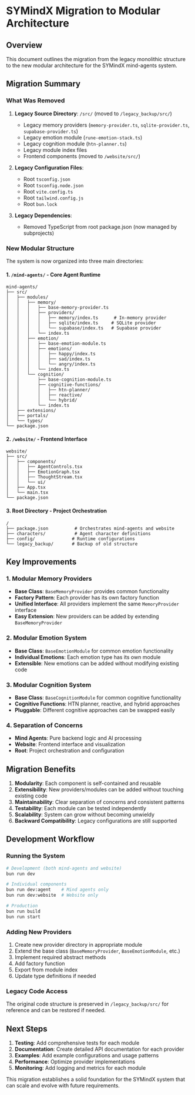 # SYMindX Migration to Modular Architecture

## Overview

This document outlines the migration from the legacy monolithic structure to the new modular architecture for the SYMindX mind-agents system.

## Migration Summary

### What Was Removed

1. **Legacy Source Directory**: `/src/` (moved to `/legacy_backup/src/`)
   - Legacy memory providers (`memory-provider.ts`, `sqlite-provider.ts`, `supabase-provider.ts`)
   - Legacy emotion module (`rune-emotion-stack.ts`)
   - Legacy cognition module (`htn-planner.ts`)
   - Legacy module index files
   - Frontend components (moved to `/website/src/`)

2. **Legacy Configuration Files**:
   - Root `tsconfig.json`
   - Root `tsconfig.node.json`
   - Root `vite.config.ts`
   - Root `tailwind.config.js`
   - Root `bun.lock`

3. **Legacy Dependencies**:
   - Removed TypeScript from root package.json (now managed by subprojects)

### New Modular Structure

The system is now organized into three main directories:

#### 1. `/mind-agents/` - Core Agent Runtime
```
mind-agents/
├── src/
│   ├── modules/
│   │   ├── memory/
│   │   │   ├── base-memory-provider.ts
│   │   │   ├── providers/
│   │   │   │   ├── memory/index.ts      # In-memory provider
│   │   │   │   ├── sqlite/index.ts     # SQLite provider
│   │   │   │   └── supabase/index.ts   # Supabase provider
│   │   │   └── index.ts
│   │   ├── emotion/
│   │   │   ├── base-emotion-module.ts
│   │   │   ├── emotions/
│   │   │   │   ├── happy/index.ts
│   │   │   │   ├── sad/index.ts
│   │   │   │   └── angry/index.ts
│   │   │   └── index.ts
│   │   └── cognition/
│   │       ├── base-cognition-module.ts
│   │       ├── cognitive-functions/
│   │       │   ├── htn-planner/
│   │       │   ├── reactive/
│   │       │   └── hybrid/
│   │       └── index.ts
│   ├── extensions/
│   ├── portals/
│   └── types/
└── package.json
```

#### 2. `/website/` - Frontend Interface
```
website/
├── src/
│   ├── components/
│   │   ├── AgentControls.tsx
│   │   ├── EmotionGraph.tsx
│   │   ├── ThoughtStream.tsx
│   │   └── ui/
│   ├── App.tsx
│   └── main.tsx
└── package.json
```

#### 3. Root Directory - Project Orchestration
```
/
├── package.json          # Orchestrates mind-agents and website
├── characters/           # Agent character definitions
├── config/              # Runtime configurations
└── legacy_backup/       # Backup of old structure
```

## Key Improvements

### 1. Modular Memory Providers
- **Base Class**: `BaseMemoryProvider` provides common functionality
- **Factory Pattern**: Each provider has its own factory function
- **Unified Interface**: All providers implement the same `MemoryProvider` interface
- **Easy Extension**: New providers can be added by extending `BaseMemoryProvider`

### 2. Modular Emotion System
- **Base Class**: `BaseEmotionModule` for common emotion functionality
- **Individual Emotions**: Each emotion type has its own module
- **Extensible**: New emotions can be added without modifying existing code

### 3. Modular Cognition System
- **Base Class**: `BaseCognitionModule` for common cognitive functionality
- **Cognitive Functions**: HTN planner, reactive, and hybrid approaches
- **Pluggable**: Different cognitive approaches can be swapped easily

### 4. Separation of Concerns
- **Mind Agents**: Pure backend logic and AI processing
- **Website**: Frontend interface and visualization
- **Root**: Project orchestration and configuration

## Migration Benefits

1. **Modularity**: Each component is self-contained and reusable
2. **Extensibility**: New providers/modules can be added without touching existing code
3. **Maintainability**: Clear separation of concerns and consistent patterns
4. **Testability**: Each module can be tested independently
5. **Scalability**: System can grow without becoming unwieldy
6. **Backward Compatibility**: Legacy configurations are still supported

## Development Workflow

### Running the System
```bash
# Development (both mind-agents and website)
bun run dev

# Individual components
bun run dev:agent    # Mind agents only
bun run dev:website  # Website only

# Production
bun run build
bun run start
```

### Adding New Providers

1. Create new provider directory in appropriate module
2. Extend the base class (`BaseMemoryProvider`, `BaseEmotionModule`, etc.)
3. Implement required abstract methods
4. Add factory function
5. Export from module index
6. Update type definitions if needed

### Legacy Code Access

The original code structure is preserved in `/legacy_backup/src/` for reference and can be restored if needed.

## Next Steps

1. **Testing**: Add comprehensive tests for each module
2. **Documentation**: Create detailed API documentation for each provider
3. **Examples**: Add example configurations and usage patterns
4. **Performance**: Optimize provider implementations
5. **Monitoring**: Add logging and metrics for each module

This migration establishes a solid foundation for the SYMindX system that can scale and evolve with future requirements.